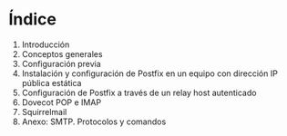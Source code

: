 # Índice
<ol>
  <li>Introducción</li>
  <li>Conceptos generales</li>
  <li>Configuración previa</li>
  <li>Instalación y configuración de Postfix en un equipo con dirección IP pública estática<br /></li>
  <li>Configuración de Postfix a través de un relay host autenticado</li>
  <li>Dovecot POP e IMAP</li>
  <li>Squirrelmail</li>
  <li>Anexo: SMTP. Protocolos y comandos<br /></li>
</ol><br /><br />
